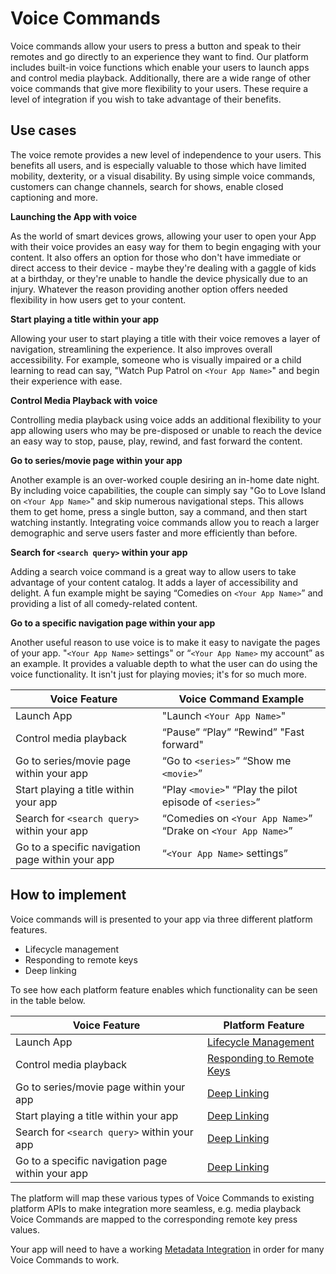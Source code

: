 # Voice Commands
Voice commands allow your users to press a button and speak to their remotes and go directly to an experience they want to find. Our platform includes built-in voice functions which enable your users to launch apps and control media playback. Additionally, there are a wide range of other voice commands that give more flexibility to your users. These require a level of integration if you wish to take advantage of their benefits.

## Use cases
The voice remote provides a new level of independence to your users. This benefits all users, and is especially valuable to those which have limited mobility, dexterity, or a visual disability. By using simple voice commands, customers can change channels, search for shows, enable closed captioning and more. 

**Launching the App with voice**

As the world of smart devices grows, allowing your user to open your App with their voice provides an easy way for them to begin engaging with your content. It also offers an option for those who don't have immediate or direct access to their device - maybe they're dealing with a gaggle of kids at a birthday, or they're unable to handle the device physically due to an injury. Whatever the reason providing another option offers needed flexibility in how users get to your content. 

**Start playing a title within your app**

Allowing your user to start playing a title with their voice removes a layer of navigation, streamlining the experience. It also improves overall accessibility. For example, someone who is visually impaired or a child learning to read can say, "Watch Pup Patrol on `<Your App Name>`" and begin their experience with ease.

**Control Media Playback with voice**

Controlling media playback using voice adds an additional flexibility to your app allowing users who may be pre-disposed or unable to reach the device an easy way to stop, pause, play, rewind, and fast forward the content. 

**Go to series/movie page within your app**

Another example is an over-worked couple desiring an in-home date night. By including voice capabilities, the couple can simply say "Go to Love Island on `<Your App Name>`" and skip numerous navigational steps. This allows them to get home, press a single button, say a command, and then start watching instantly. Integrating voice commands allow you to reach a larger demographic and serve users faster and more efficiently than before.

**Search for `<search query>` within your app**

Adding a search voice command is a great way to allow users to take advantage of your content catalog. It adds a layer of accessibility and delight. A fun example might be saying “Comedies on `<Your App Name>`” and providing a list of all comedy-related content.

**Go to a specific navigation page within your app**

Another useful reason to use voice is to make it easy to navigate the pages of your app. "`<Your App Name>` settings" or “`<Your App Name>` my account” as an example. It provides a valuable depth to what the user can do using the voice functionality. It isn't just for playing movies; it's for so much more. 

| Voice Feature                                    | Voice Command Example                                        |
| ------------------------------------------------ | ------------------------------------------------------------ |
| Launch App                                       | "Launch `<Your App Name>`"                                   |
| Control media playback                           | “Pause” “Play” “Rewind” "Fast forward"                       |
| Go to series/movie page within your app          | “Go to `<series>`” “Show me `<movie>`”                       |
| Start playing a title within your app            | “Play `<movie>`" “Play the pilot episode of `<series>`”      |
| Search for `<search query>` within your app      | “Comedies on `<Your App Name>`” “Drake on `<Your App Name>`” |
| Go to a specific navigation page within your app | “`<Your App Name>` settings”                                 |

## How to implement
Voice commands will is presented to your app via three different platform features.

- Lifecycle management 
- Responding to remote keys
- Deep linking 

To see how each platform feature enables which functionality can be seen in the table below. 

| Voice Feature                                    | Platform Feature                                  |
| ------------------------------------------------ | ------------------------------------------------- |
| Launch App                                       | [Lifecycle Management](../app-lifecycle/lifecycle-management.md) |
| Control media playback                           | [Responding to Remote Keys](./remote-specifications.md#responding-to-keys)          |
| Go to series/movie page within your app          | [Deep Linking](../discovery/deep-linking.md)                 |
| Start playing a title within your app            | [Deep Linking](../discovery/deep-linking.md)                 |
| Search for `<search query>` within your app      | [Deep Linking](../discovery/deep-linking.md)                 |
| Go to a specific navigation page within your app | [Deep Linking](../discovery/deep-linking.md)                 |

The platform will map these various types of Voice Commands to existing platform APIs to make integration more seamless, e.g. media playback Voice Commands are mapped to the corresponding remote key press values.

Your app will need to have a working [Metadata Integration](./metadata-integration.md) in order for many Voice Commands to work.



